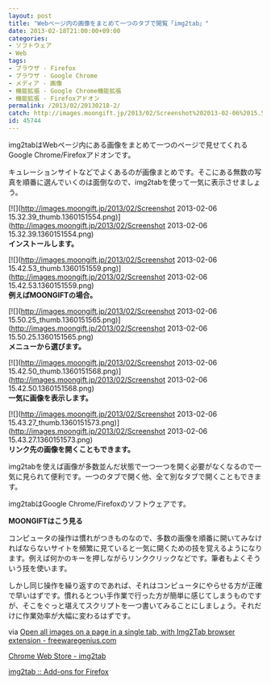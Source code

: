 ```yaml
---
layout: post
title: "Webページ内の画像をまとめて一つのタブで閲覧「img2tab」"
date: 2013-02-18T21:00:00+09:00
categories:
- ソフトウェア
- Web
tags: 
- ブラウザ - Firefox
- ブラウザ - Google Chrome
- メディア - 画像
- 機能拡張 - Google Chrome機能拡張
- 機能拡張 - Firefoxアドオン
permalink: /2013/02/20130218-2/
catch: http://images.moongift.jp/2013/02/Screenshot%202013-02-06%2015.50.25_thumb.1360151565.png
id: 45744
---
```

img2tabはWebページ内にある画像をまとめて一つのページで見せてくれるGoogle Chrome/Firefoxアドオンです。

  
  

キュレーションサイトなどでよくあるのが画像まとめです。そこにある無数の写真を順番に選んでいくのは面倒なので、img2tabを使って一気に表示させましょう。

  

[![](http://images.moongift.jp/2013/02/Screenshot 2013-02-06 15.32.39_thumb.1360151554.png)](http://images.moongift.jp/2013/02/Screenshot 2013-02-06 15.32.39.1360151554.png)  
**インストールします。**

  

[![](http://images.moongift.jp/2013/02/Screenshot 2013-02-06 15.42.53_thumb.1360151559.png)](http://images.moongift.jp/2013/02/Screenshot 2013-02-06 15.42.53.1360151559.png)  
**例えばMOONGIFTの場合。**

  

[![](http://images.moongift.jp/2013/02/Screenshot 2013-02-06 15.50.25_thumb.1360151565.png)](http://images.moongift.jp/2013/02/Screenshot 2013-02-06 15.50.25.1360151565.png)  
**メニューから選びます。**

  

[![](http://images.moongift.jp/2013/02/Screenshot 2013-02-06 15.42.50_thumb.1360151568.png)](http://images.moongift.jp/2013/02/Screenshot 2013-02-06 15.42.50.1360151568.png)  
**一気に画像を表示します。**

  

[![](http://images.moongift.jp/2013/02/Screenshot 2013-02-06 15.43.27_thumb.1360151573.png)](http://images.moongift.jp/2013/02/Screenshot 2013-02-06 15.43.27.1360151573.png)  
**リンク先の画像を開くこともできます。**

  

img2tabを使えば画像が多数並んだ状態で一つ一つを開く必要がなくなるので一気に見られて便利です。一つのタブで開く他、全て別なタブで開くこともできます。

  

img2tabはGoogle Chrome/Firefoxのソフトウェアです。

  
  
  

**MOONGIFTはこう見る**

  

コンピュータの操作は慣れがつきものなので、多数の画像を順番に開いてみなければならないサイトを頻繁に見ていると一気に開くための技を覚えるようになります。例えば何かのキーを押しながらリンククリックなどです。筆者もよくそういう技を使います。

  

しかし同じ操作を繰り返すのであれば、それはコンピュータにやらせる方が正確で早いはずです。慣れるとつい手作業で行った方が簡単に感じてしまうものですが、そこをぐっと堪えてスクリプトを一つ書いてみることにしましょう。それだけに作業効率が大幅に変わるはずです。

  

via [Open all images on a page in a single tab, with Img2Tab browser extension - freewaregenius.com](http://www.freewaregenius.com/open-all-images-on-a-page-in-a-single-tab-with-img2tab-browser-extension/)

  

[Chrome Web Store - img2tab](https://chrome.google.com/webstore/detail/img2tab/kbbalffcbdlngpklndognfpcipmhdmod?hl=en-GB)

  
  

[img2tab :: Add-ons for Firefox](https://addons.mozilla.org/en-US/firefox/addon/img2tab/)

